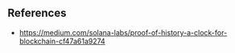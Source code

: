 
## References

- https://medium.com/solana-labs/proof-of-history-a-clock-for-blockchain-cf47a61a9274